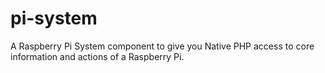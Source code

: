 # pi-system
A Raspberry Pi System component to give you Native PHP access to core information and actions of a Raspberry Pi.
